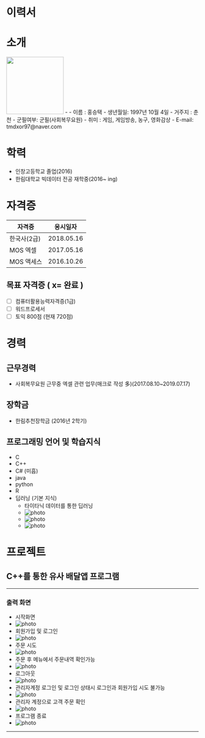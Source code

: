 # 이력서

# 소개

<img src = image.jpg height = 150 wight = 150>
- 
- 이름 : 홍승택
- 생년월일: 1997년 10월 4일
- 거주지 : 춘천
- 군필여부: 군필(사회복무요원)
- 취미 : 게임, 게임방송, 농구, 영화감상
- E-mail: tmdxor97@naver.com

# 학력
- 인창고등학교 졸업(2016)
- 한림대학교 빅데이터 전공 재학중(2016~ ing)

# 자격증
| 자격증 | 응시일자 |
|---------|--------|
|한국사(2급)|2018.05.16|
|MOS 엑셀|2017.05.16|
|MOS 액세스|2016.10.26|

## 목표 자격증 ( x= 완료 )
- [   ] 컴퓨터활용능력자격증(1급)
- [   ] 워드프로세서
- [   ] 토익 800점 (현재 720점)

# 경력
## 근무경력
- 사회복무요원 근무중 엑셀 관련 업무(매크로 작성 多)(2017.08.10~2019.07.17)

## 장학금
- 한림추천장학금 (2016년 2학기)

## 프로그래밍 언어 및 학습지식

- C
- C++
- C# (미흡)
- java
- python
- R
- 딥러닝 (기본 지식)
   - 타이타닉 데이터를 통한 딥러닝
   - ![photo](img2.PNG)
   - ![photo](img3.PNG)
   - ![photo](img4.PNG)
# 프로젝트
## C++를 통한 유사 배달앱 프로그램
---
### 출력 화면
- 시작화면
- ![photo](proj1.png)
- 회원가입 및 로그인
- ![photo](proj_login.png)
- 주문 시도
- ![photo](proj_tryorder.png)
- 주문 후 메뉴에서 주문내역 확인가능
- ![photo](proj_checkmenu.png)
- 로그아웃
- ![photo](proj_logout.png)
- 관리자계정 로그인 및 로그인 상태시 로그인과 회원가입 시도 불가능
- ![photo](proj_loginadmin.png)
- 관리자 계정으로 고객 주문 확인
- ![photo](proj_admincheckmenu.png)
- 프로그램 종료
- ![photo](proj_end.png)

---